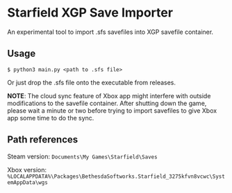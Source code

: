 # Starfield XGP Save Importer

An experimental tool to import .sfs savefiles into XGP savefile container.

## Usage

```
$ python3 main.py <path to .sfs file>
```

Or just drop the .sfs file onto the executable from releases.

**NOTE**: The cloud sync feature of Xbox app might interfere with outside modifications to the savefile container. After shutting down the game, please wait a minute or two before trying to import savefiles to give Xbox app some time to do the sync. 

## Path references

Steam version: `Documents\My Games\Starfield\Saves`

Xbox version: `%LOCALAPPDATA%\Packages\BethesdaSoftworks.Starfield_3275kfvn8vcwc\SystemAppData\wgs`